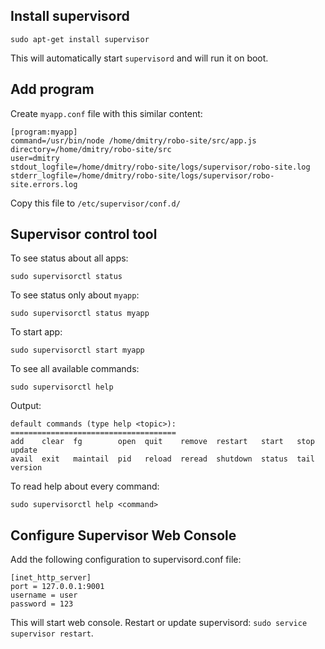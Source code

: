 ## Install supervisord

    sudo apt-get install supervisor

This will automatically start `supervisord` and will run it on boot.

## Add program

Create `myapp.conf` file with this similar content:

```
[program:myapp]
command=/usr/bin/node /home/dmitry/robo-site/src/app.js
directory=/home/dmitry/robo-site/src
user=dmitry
stdout_logfile=/home/dmitry/robo-site/logs/supervisor/robo-site.log
stderr_logfile=/home/dmitry/robo-site/logs/supervisor/robo-site.errors.log
```    

Copy this file to `/etc/supervisor/conf.d/`

## Supervisor control tool

To see status about all apps:

    sudo supervisorctl status

To see status only about `myapp`:

    sudo supervisorctl status myapp

To start app:

    sudo supervisorctl start myapp

To see all available commands:

    sudo supervisorctl help 

Output:

```
default commands (type help <topic>):
=====================================
add    clear  fg        open  quit    remove  restart   start   stop  update 
avail  exit   maintail  pid   reload  reread  shutdown  status  tail  version
```

To read help about every command:

    sudo supervisorctl help <command>

## Configure Supervisor Web Console

Add the following configuration to supervisord.conf file:

```
[inet_http_server]
port = 127.0.0.1:9001
username = user
password = 123
```

This will start web console. Restart or update supervisord: `sudo service supervisor restart`.
